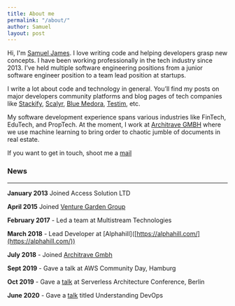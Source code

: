 ```yaml
---
title: About me
permalink: "/about/"
author: Samuel
layout: post
---
```


Hi,
I'm [Samuel James](https://www.linkedin.com/in/abiodunjames/). I love writing code and helping developers grasp new concepts. I have been working professionally in the tech industry since 2013. I’ve held multiple software engineering positions from a junior software engineer position to a team lead position at startups.

I write a lot about code and technology in general. You’ll find my posts on major developers community platforms and blog pages of tech companies like [Stackify](https://stackify.com/aws-lambda-with-node-js-a-complete-getting-started-guide/), [Scalyr](https://www.scalyr.com), [Blue Medora](https://bluemedora.com/), [Testim](http://testim.io/), etc.

My software development experience spans various industries like FinTech, EduTech, and PropTech. At the moment, I work at [Architrave GMBH](https://www.architrave.de/) where we use machine learning to bring order to chaotic jumble of documents in real estate.

If you want to get in touch, shoot me a  <a href ="mailto:samuel4abiodun@gmail.com">mail</a>

### News

---

**January 2013** Joined Access Solution LTD

**April 2015** Joined [Venture Garden Group](http://venturegardengroup.com/)

**February 2017** -  Led a team at Multistream Technologies

**March 2018** - Lead Developer at \[Alphahill\]([https://alphahill.com/](https://alphahill.com/))

**July 2018** - Joined [Architrave Gmbh](https://www.architrave.de/)

**Sept 2019** - Gave a talk at AWS Community Day, Hamburg

**Oct 2019** - Gave a [talk]([https://speakerdeck.com/abiodunjames/build-a-serverless-recommendation-engine-in-72-hours](https://speakerdeck.com/abiodunjames/build-a-serverless-recommendation-engine-in-72-hours)) at Serverless Architecture Conference, Berlin

**June 2020** - Gave a [talk]([https://www.slideshare.net/SamuelJames16/understanding-devops-236615132](https://www.slideshare.net/SamuelJames16/understanding-devops-236615132)) titled Understanding DevOps